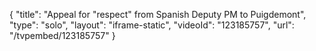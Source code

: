 {
    "title": "Appeal for \"respect\" from Spanish Deputy PM to Puigdemont",
    "type": "solo",
    "layout": "iframe-static",
    "videoId": "123185757",
    "url": "\/tvpembed\/123185757"
}